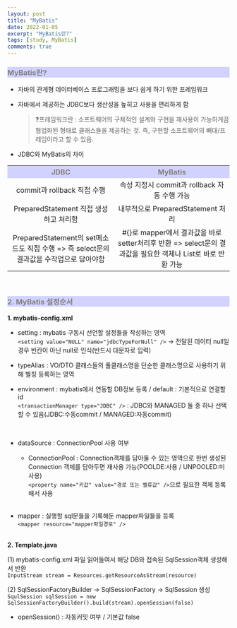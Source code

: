 ```yaml
---
layout: post
title: "MyBatis"
date: 2022-01-05
excerpt: "MyBatis란?"
tags: [study, MyBatis]
comments: true
---
```


<style>
	h3, table th{
		background-color:#D2D2FF;
		color: gray;
	}
</style>

<h3> MyBatis란? </h3>

 - 자바의 관계형 데이터베이스 프로그래밍을 보다 쉽게 하기 위한 프레임워크
 - 자바에서 제공하는 JDBC보다 생산성을 높히고 사용을 편리하게 함
	>❓프레임워크란 : 소프트웨어의 구체적인 설계와 구현을 재사용이 가능하게끔 협업화된 형태로 클래스들을 제공하는 것. 즉, 구현할 소프트웨어의 뼈대/프레임이라고 할 수 있음.
 
 - JDBC와 MyBatis의 차이
 <table>
		<tr align="center">
			<th>JDBC</th>
			<th>MyBatis</th>
		</tr>
		<tr align="center">
			<td>commit과 rollback 직접 수행</td>
			<td>속성 지정시 commit과 rollback 자동 수행 가능</td>
		</tr>
		<tr align="center">
			<td>PreparedStatement 직접 생성하고 처리함</td>
			<td>내부적으로 PreparedStatement 처리</td>
		</tr>
		<tr align="center">
			<td>PreparedStatement의 set메소드도 직접 수행
				=> 즉 select문의 결과값을 수작업으로 담아야함</td>
			<td>#{}로 mapper에서 결과값을 바로 setter처리후 반환
				=> select문의 결과값을 필요한 객체나 List로 바로 반환 가능</td>
		</tr>
	</table>
<br>

<h3> 2. MyBatis 설정순서 </h3>

 **1. mybatis-config.xml**<br>

- setting : mybatis 구동시 선언할 설정들을 작성하는 영역<br>
`<setting value="NULL" name="jdbcTypeForNull" />` -> 전달된 데이터 null일 경우 빈칸이 아닌 null로 인식(반드시 대문자로 입력)
	

- typeAlias : VO/DTO 클래스들의 풀클래스명을 단순한 클래스명으로 사용하기 위해 별칭 등록하는 영역 


- environment : mybatis에서 연동할 DB정보 등록 / default : 기본적으로 연결할 id <br>
	`<transactionManager type="JDBC" />` : JDBC와 MANAGED 둘 중 하나 선택할 수 있음(JDBC:수동commit / MANAGED:자동commit)
<br>

- dataSource : ConnectionPool 사용 여부	
	- ConnectionPool : Connection객체를 담아둘 수 있는 영역으로 한번 생성된 Connection 객체를 담아두면 재사용 가능(POOLDE:사용 / UNPOOLED:미사용)<br>
	`<property name="키값" value="경로 또는 벨류값" />`으로 필요한 객체 등록해서 사용
<br><br>

- mapper : 실행할 sql문들을 기록해둔 mapper파일들을 등록<br>
	`<mapper resource="mapper파일경로" />`
<br><br>

 **2. Template.java**<br>

(1) mybatis-config.xml 파일 읽어들여서 해당 DB와 접속된 SqlSession객체 생성해서 반환<br>
`InputStream stream = Resources.getResourceAsStream(resource)`<br>

(2) SqlSessionFactoryBuilder -> SqlSessionFactory -> SqlSession 생성<br>
`SqulSession sqlSession = new SqlSessionFactoryBuilder().build(stream).openSession(false)`
 - openSession() : 자동커밋 여부 / 기본값 false 
<br>
<br>


